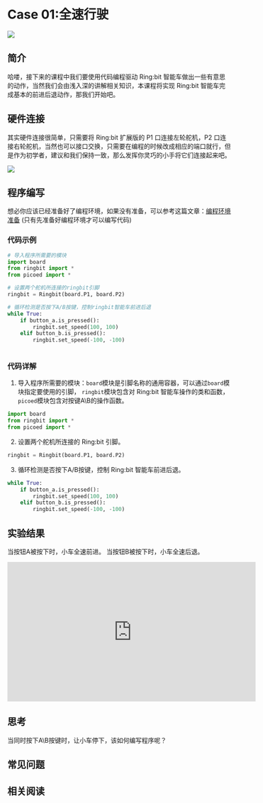 # Case 01:全速行驶

![](https://wiki-media-ef.oss-cn-hongkong.aliyuncs.com//images/case01.png)

## 简介
 哈喽，接下来的课程中我们要使用代码编程驱动 Ring:bit 智能车做出一些有意思的动作，当然我们会由浅入深的讲解相关知识，本课程将实现 Ring:bit 智能车完成基本的前进后退动作，那我们开始吧。  
## 硬件连接
 其实硬件连接很简单，只需要将 Ring:bit 扩展版的 P1 口连接左轮舵机，P2 口连接右轮舵机，当然也可以接口交换，只需要在编程的时候改成相应的端口就行，但是作为初学者，建议和我们保持一致，那么发挥你灵巧的小手将它们连接起来吧。  

![](https://wiki-media-ef.oss-cn-hongkong.aliyuncs.com//images/case.png)

## 程序编写
想必你应该已经准备好了编程环境，如果没有准备，可以参考这篇文章：[编程环境准备](https://www.yuque.com/elecfreaks-learn/picoed/gxro38)
(只有先准备好编程环境才可以编写代码)
### 代码示例
```python
# 导入程序所需要的模块
import board
from ringbit import *
from picoed import *

# 设置两个舵机所连接的ringbit引脚
ringbit = Ringbit(board.P1, board.P2)

# 循环检测是否按下A/B按键，控制ringbit智能车前进后退
while True:
    if button_a.is_pressed():
        ringbit.set_speed(100, 100)
    elif button_b.is_pressed():
        ringbit.set_speed(-100, -100)
        
```
### 代码详解

1. 导入程序所需要的模块：`board`模块是引脚名称的通用容器，可以通过`board`模块指定要使用的引脚，  `ringbit`模块包含对 Ring:bit 智能车操作的类和函数，`picoed`模块包含对按键A\B的操作函数。
```python
import board
from ringbit import *
from picoed import *
```

2. 设置两个舵机所连接的 Ring:bit 引脚。
```python
ringbit = Ringbit(board.P1, board.P2)
```

3. 循环检测是否按下A/B按键，控制 Ring:bit 智能车前进后退。
```python
while True:
    if button_a.is_pressed():
        ringbit.set_speed(100, 100)
    elif button_b.is_pressed():
        ringbit.set_speed(-100, -100)
```
## 实验结果
当按钮A被按下时，小车全速前进。
当按钮B被按下时，小车全速后退。

<iframe width="560" height="315" src="https://www.youtube.com/embed/YRX2vkj1jmA" title="YouTube video player" frameborder="0" allow="accelerometer; autoplay; clipboard-write; encrypted-media; gyroscope; picture-in-picture" allowfullscreen></iframe>

## 思考
当同时按下A\B按键时，让小车停下，该如何编写程序呢？
## 常见问题
## 相关阅读
